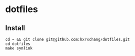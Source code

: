 # dotfiles

## Install

```
cd ~ && git clone git@github.com:hxrxchang/dotfiles.git
cd dotfiles
make symlink
```
